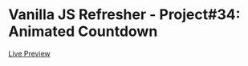 # Vanilla JS Refresher - Project#34: Animated Countdown
[Live Preview](https://valyndsilva.github.io/vanillajs-animated-countdown/)
